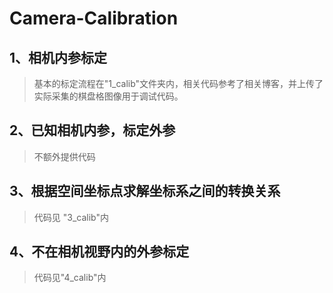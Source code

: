 # Camera-Calibration  
## 1、相机内参标定  
> 基本的标定流程在"1_calib"文件夹内，相关代码参考了相关博客，并上传了实际采集的棋盘格图像用于调试代码。  
## 2、已知相机内参，标定外参  
> 不额外提供代码
## 3、根据空间坐标点求解坐标系之间的转换关系  
> 代码见 "3_calib"内  
## 4、不在相机视野内的外参标定  
> 代码见"4_calib"内

